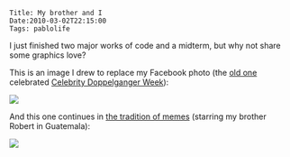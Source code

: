     Title: My brother and I
    Date:2010-03-02T22:15:00
    Tags: pablolife

I just finished two major works of code and a midterm, but why not share some 
graphics love?

This is  an image I drew to replace my Facebook photo (the [old one][1]
celebrated [Celebrity Doppelganger Week][2]):

[![][3]][4]

And this one continues in [the tradition of memes][5] (starring my brother
Robert in Guatemala):

[![][6]][7]


   [1]: http://photos-g.ak.fbcdn.net/hphotos-ak-snc3/hs165.snc3/19254_612467388291_1010423_35084194_2234089_n.jpg

   [2]: http://www.guardian.co.uk/media/pda/2010/feb/03/digital-media-facebook-doppelganger-week

   [3]: http://2.bp.blogspot.com/_3ys1dwfzc2w/S43_nt1YZXI/AAAAAAAAACA/huPhXD1aiBk/s400/CartoonPaul.png

   [4]: http://2.bp.blogspot.com/_3ys1dwfzc2w/S43_nt1YZXI/AAAAAAAAACA/huPhXD1aiBk/s1600-h/CartoonPaul.png

   [5]: http://knowyourmeme.com/memes/at-first-i-was-like

   [6]: http://2.bp.blogspot.com/_3ys1dwfzc2w/S43_3rEY3DI/AAAAAAAAACI/FU2C4mdGfsI/s400/robertFirstThen.png

   [7]: http://2.bp.blogspot.com/_3ys1dwfzc2w/S43_3rEY3DI/AAAAAAAAACI/FU2C4mdGfsI/s1600-h/robertFirstThen.png
